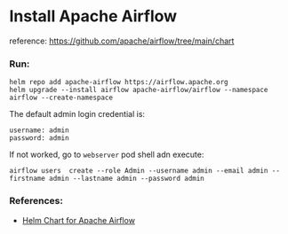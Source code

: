 # Install Apache Airflow
reference: https://github.com/apache/airflow/tree/main/chart

### Run:
```commandline
helm repo add apache-airflow https://airflow.apache.org
helm upgrade --install airflow apache-airflow/airflow --namespace airflow --create-namespace
```
The default admin login credential is:
```
username: admin
password: admin
```
If not worked, go to `webserver` pod shell adn execute:
```commandline
airflow users  create --role Admin --username admin --email admin --firstname admin --lastname admin --password admin
```
### References:
- [Helm Chart for Apache Airflow](https://airflow.apache.org/docs/helm-chart/stable/index.html)